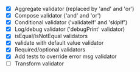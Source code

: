 - [X] Aggregate validator (replaced by 'and' and 'or')
- [X] Compose validator ('and' and 'or')
- [X] Conditional validator ('validateIf' and 'skipIf')
- [X] Log/debug validator ('debugPrint' validator)
- [X] isEqual/isNotEqual validators 
- [X] validate with default value validator
- [X] Required/optional validators
- [X] Add tests to override error msg validator
- [ ] Transform validator
